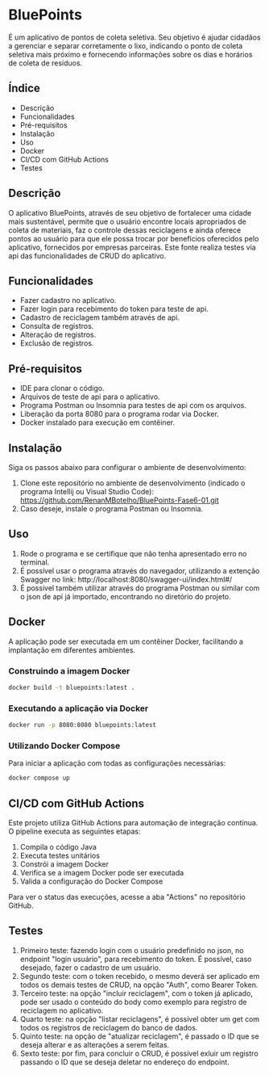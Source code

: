 # BluePoints

É um aplicativo de pontos de coleta seletiva. Seu objetivo é ajudar cidadãos a gerenciar e separar corretamente o lixo, indicando o ponto de coleta seletiva mais próximo e fornecendo informações sobre os dias e horários de coleta de resíduos.

## Índice

- Descrição
- Funcionalidades
- Pré-requisitos
- Instalação
- Uso
- Docker
- CI/CD com GitHub Actions
- Testes

## Descrição

O aplicativo BluePoints, através de seu objetivo de fortalecer uma cidade mais sustentável, permite que o usuário encontre locais apropriados de coleta de materiais, faz o controle dessas reciclagens e ainda oferece pontos ao usuário para que ele possa trocar por benefícios oferecidos pelo aplicativo, fornecidos por empresas parceiras.
Este fonte realiza testes via api das funcionalidades de CRUD do aplicativo.

## Funcionalidades

- Fazer cadastro no aplicativo.
- Fazer login para recebimento do token para teste de api.
- Cadastro de reciclagem também através de api.
- Consulta de registros.
- Alteração de registros.
- Exclusão de registros.

## Pré-requisitos

- IDE para clonar o código.
- Arquivos de teste de api para o aplicativo.
- Programa Postman ou Insomnia para testes de api com os arquivos.
- Liberação da porta 8080 para o programa rodar via Docker.
- Docker instalado para execução em contêiner.

## Instalação

Siga os passos abaixo para configurar o ambiente de desenvolvimento:

1. Clone este repositório no ambiente de desenvolvimento (indicado o programa Intellij ou Visual Studio Code): https://github.com/RenanMBotelho/BluePoints-Fase6-01.git
2. Caso deseje, instale o programa Postman ou Insomnia.

## Uso

1. Rode o programa e se certifique que não tenha apresentado erro no terminal.
2. É possível usar o programa através do navegador, utilizando a extenção Swagger no link: http://localhost:8080/swagger-ui/index.html#/
3. É possível também utilizar através do programa Postman ou similar com o json de api já importado, encontrando no diretório do projeto.

## Docker

A aplicação pode ser executada em um contêiner Docker, facilitando a implantação em diferentes ambientes.

### Construindo a imagem Docker

```bash
docker build -t bluepoints:latest .
```

### Executando a aplicação via Docker

```bash
docker run -p 8080:8080 bluepoints:latest
```

### Utilizando Docker Compose

Para iniciar a aplicação com todas as configurações necessárias:

```bash
docker compose up
```

## CI/CD com GitHub Actions

Este projeto utiliza GitHub Actions para automação de integração contínua. O pipeline executa as seguintes etapas:

1. Compila o código Java
2. Executa testes unitários
3. Constrói a imagem Docker
4. Verifica se a imagem Docker pode ser executada
5. Valida a configuração do Docker Compose

Para ver o status das execuções, acesse a aba "Actions" no repositório GitHub.

## Testes

1. Primeiro teste: fazendo login com o usuário predefinido no json, no endpoint "login usuário", para recebimento do token. É possível, caso desejado, fazer o cadastro de um usuário.
2. Segundo teste: com o token recebido, o mesmo deverá ser aplicado em todos os demais testes de CRUD, na opção "Auth", como Bearer Token.
3. Terceiro teste: na opção "incluir reciclagem", com o token já aplicado, pode ser usado o conteúdo do body como exemplo para registro de reciclagem no aplicativo.
4. Quarto teste: na opção "listar reciclagens", é possível obter um get com todos os registros de reciclagem do banco de dados.
5. Quinto teste: na opção de "atualizar reciclagem", é passado o ID que se deseja alterar e as alterações a serem feitas.
6. Sexto teste: por fim, para concluir o CRUD, é possível exluir um registro passando o ID que se deseja deletar no endereço do endpoint.
